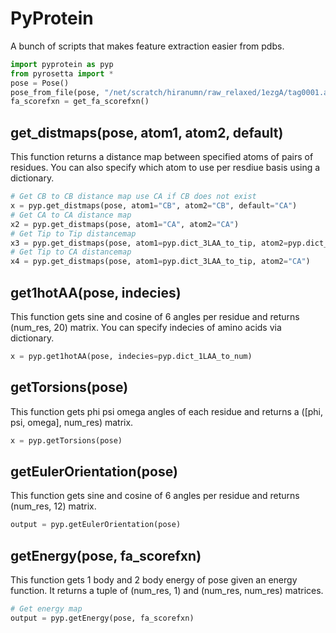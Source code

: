 # PyProtein

A bunch of scripts that makes feature extraction easier from pdbs.
``` Python
import pyprotein as pyp
from pyrosetta import *
pose = Pose()
pose_from_file(pose, "/net/scratch/hiranumn/raw_relaxed/1ezgA/tag0001.al_0001.pdb")
fa_scorefxn = get_fa_scorefxn()
```

## get_distmaps(pose, atom1, atom2, default)
This function returns a distance map between specified atoms of pairs of residues.
You can also specify which atom to use per resdiue basis using a dictionary.
``` Python
# Get CB to CB distance map use CA if CB does not exist
x = pyp.get_distmaps(pose, atom1="CB", atom2="CB", default="CA")
# Get CA to CA distance map
x2 = pyp.get_distmaps(pose, atom1="CA", atom2="CA")
# Get Tip to Tip distancemap
x3 = pyp.get_distmaps(pose, atom1=pyp.dict_3LAA_to_tip, atom2=pyp.dict_3LAA_to_tip)
# Get Tip to CA distancemap
x4 = pyp.get_distmaps(pose, atom1=pyp.dict_3LAA_to_tip, atom2="CA")
```

## get1hotAA(pose, indecies)
This function gets sine and cosine of 6 angles per residue and returns (num_res, 20) matrix.
You can specify indecies of amino acids via dictionary.
``` Python
x = pyp.get1hotAA(pose, indecies=pyp.dict_1LAA_to_num)
```

## getTorsions(pose)
This function gets phi psi omega angles of each residue and returns a (\[phi, psi, omega\], num_res) matrix.
``` Python
x = pyp.getTorsions(pose)
```

## getEulerOrientation(pose)  
This function gets sine and cosine of 6 angles per residue and returns (num_res, 12) matrix.
``` Python
output = pyp.getEulerOrientation(pose)  
```

## getEnergy(pose, fa_scorefxn)
This function gets 1 body and 2 body energy of pose given an energy function.
It returns a tuple of (num_res, 1) and (num_res, num_res) matrices.
``` Python
# Get energy map
output = pyp.getEnergy(pose, fa_scorefxn)
```
